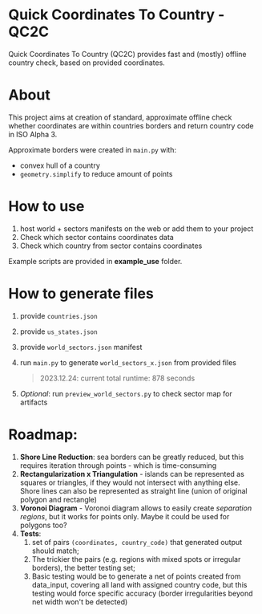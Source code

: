 # Quick Coordinates To Country - QC2C
 Quick Coordinates To Country (QC2C) provides fast and (mostly) offline country check,
based on provided coordinates.

# About
This project aims at creation of standard,
approximate offline check whether coordinates are within countries borders
and return country code in ISO Alpha 3.

Approximate borders were created in `main.py` with:

- convex hull of a country
- `geometry.simplify` to reduce amount of points

# How to use

1. host world + sectors manifests on the web or add them to your project
2. Check which sector contains coordinates data
3. Check which country from sector contains coordinates

Example scripts are provided in **example_use** folder.

# How to generate files

1. provide `countries.json`
2. provide `us_states.json`
3. provide `world_sectors.json` manifest
4. run `main.py` to generate `world_sectors_x.json` from provided files

    > 2023.12.24: current total runtime: 878 seconds

5. _Optional_: run `preview_world_sectors.py` to check sector map for artifacts

# Roadmap:
1. **Shore Line Reduction**: sea borders can be greatly reduced, 
but this requires iteration through points - which is time-consuming
2. **Rectangularization x Triangulation** - islands can be represented as squares or triangles, 
if they would not intersect with anything else. 
Shore lines can also be represented as straight line (union of original polygon and rectangle)
3. **Voronoi Diagram** - Voronoi diagram allows to easily create _separation regions_, but it works for points only.
Maybe it could be used for polygons too?
4. **Tests**:
   1. set of pairs `(coordinates, country_code)` that generated output should match;
   2. The trickier the pairs (e.g. regions with mixed spots or irregular borders), the better testing set;
   3. Basic testing would be to generate a net of points created from data_input, covering all land with assigned country code, 
   but this testing would force specific accuracy (border irregularities beyond net width won't be detected)



